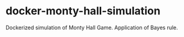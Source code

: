 # docker-monty-hall-simulation
Dockerized simulation of Monty Hall Game. Application of Bayes rule. 
